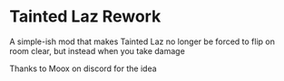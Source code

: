 # Tainted Laz Rework

A simple-ish mod that makes Tainted Laz no longer be forced to flip on room clear, but instead when you take damage

Thanks to Moox on discord for the idea
